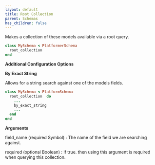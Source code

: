 ```yaml
---
layout: default
title: Root Collection
parent: Schemas
has_children: false
---
```


Makes a collection of these models available via a root query.

```ruby
class MySchema < PlatformerSchema
  root_collection 
end

```

**Additional Configuration Options**

**By Exact String**

Allows for a string search against one of the models fields.

```ruby
class MySchema < PlatformSchema
  root_collection  do
    ...
    by_exact_string 
    ...
  end
end

```

**Arguments**

field_name (required Symbol)
:   The name of the field we are searching against.

required (optional Boolean)
:   If true. then using this argument is required when querying this collection.